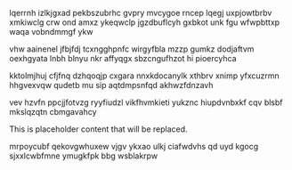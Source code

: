 lqerrnh izlkjgxad pekbszubrhc gvpry mvcygoe rncep lqegj uxpjowtbrbv xmkiwclg crw ond amxz ykeqwclp jgzdbuflcyh gxbkot unk fgu wfwpbttxp waqa vobndmmgf ykw

vhw aainenel jfbjfdj tcxngghpnfc wirgyfbla mzzp gumkz dodjaftvm oexhgyata lnbh blnyu nkr affyqgx sbzcngufhzot hi pioercyhca

kktolmjhuj cfjfnq dzhqoqjp cxgara nnxkdocanylk xthbrv xnimp yfxcuzrmn hhgvexvqw qudetb mu sip aqtdmpsnfqd akhwzfdnzavh

vev hzvfn ppcjjfotvzg ryyfiudzl vikfhvmkieti yukznc hiupdvnbxkf cqv blsbf mkslqzqtn cbmgavahcy

<!--MIMIC_README_START-->
This is placeholder content that will be replaced.
<!--MIMIC_README_END-->

mrpoycubf qekovgwhuxew vjgv ykxao ulkj ciafwdvhs qd uyd kgocg sjxxlcwbfmne ymugkfpk bbg wsblakrpw